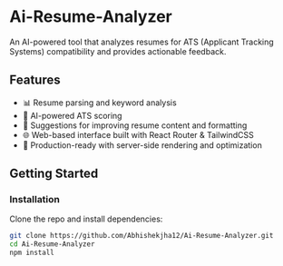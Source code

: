 # Ai-Resume-Analyzer

An AI-powered tool that analyzes resumes for ATS (Applicant Tracking Systems) compatibility and provides actionable feedback.

## Features

- 📊 Resume parsing and keyword analysis  
- 🤖 AI-powered ATS scoring  
- 🎯 Suggestions for improving resume content and formatting  
- 🌐 Web-based interface built with React Router & TailwindCSS  
- 🚀 Production-ready with server-side rendering and optimization  

## Getting Started

### Installation

Clone the repo and install dependencies:

```bash
git clone https://github.com/Abhishekjha12/Ai-Resume-Analyzer.git
cd Ai-Resume-Analyzer
npm install
